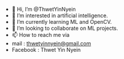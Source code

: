 - 👋 Hi, I’m @ThwetYinNyein
- 👀 I’m interested in artificial intelligence.
- 🌱 I’m currently learning ML and OpenCV.
- 💞️ I’m looking to collaborate on ML projects.
- 📫 How to reach me via
- mail     : thwetyinnyein@gmail.com
- Facebook : Thwet Yin Nyein

<!---
ThwetYinNyein/ThwetYinNyein is a ✨ special ✨ repository because its `README.md` (this file) appears on your GitHub profile.
You can click the Preview link to take a look at your changes.
--->
